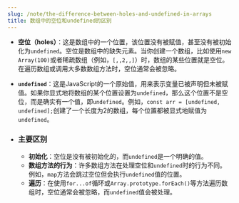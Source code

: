 ```yaml
---
slug: /note/the-difference-between-holes-and-undefined-in-arrays
title: 数组中的空位和undefined的区别
---
```

- **空位（holes）**：这是数组中的一个位置，该位置没有被赋值，甚至没有被初始化为`undefined`。空位是数组中的缺失元素。当你创建一个数组，比如使用`new Array(100)`或者稀疏数组（例如，`[,,2,,]`）时，数组的某些位置就是空位。在遍历数组或调用大多数数组方法时，空位通常会被忽略。
    
- **`undefined`**：这是JavaScript的一个原始值，用来表示变量已被声明但未被赋值。如果你显式地将数组的某个位置设置为`undefined`，那么这个位置不是空位，而是确实有一个值，即`undefined`。例如，`const arr = [undefined, undefined];`创建了一个长度为2的数组，每个位置都被显式地赋值为`undefined`。

- ### 主要区别
	- **初始化**：空位是没有被初始化的，而`undefined`是一个明确的值。
	- **数组方法的行为**：许多数组方法在处理空位和`undefined`时的行为不同。例如，`map`方法会跳过空位但会执行`undefined`值的位置。
	- **遍历**：在使用`for...of`循环或`Array.prototype.forEach()`等方法遍历数组时，空位通常会被忽略，而`undefined`值会被处理。

